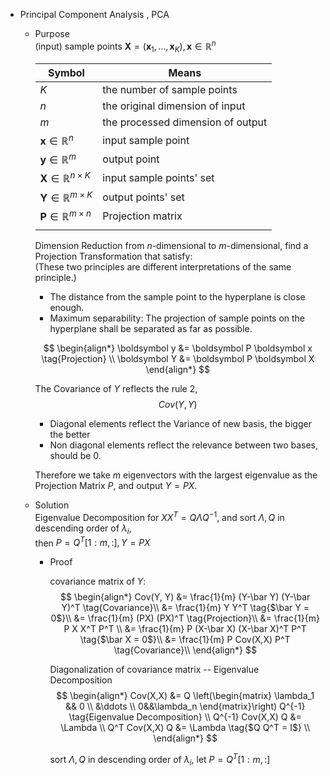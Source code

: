 * Principal Component Analysis , PCA
  - Purpose  
    (input) sample points $\boldsymbol X = (\boldsymbol x_1,...,\boldsymbol x_K), \boldsymbol x \in \mathbb R^n$

    |Symbol|Means|
    |---|---|
    |$K$| the number of sample points|
    |$n$| the original dimension of input |
    |$m$| the processed dimension of output|
    |$\boldsymbol x \in \mathbb R^n$|input sample point|
    |$\boldsymbol y \in \mathbb R^m$|output point|
    |$\boldsymbol X \in \mathbb R^{n \times K}$|input sample points' set|
    |$\boldsymbol Y \in \mathbb R^{m \times K}$|output points' set|
    |$\boldsymbol P \in \mathbb R^{m \times n}$|Projection matrix|
    |||

    Dimension Reduction from $n$-dimensional to $m$-dimensional,  find a Projection Transformation that satisfy:  
    (These two principles are different interpretations of the same principle.)
    - The distance from the sample point to the hyperplane is close enough.
    - Maximum separability: The projection of sample points on the hyperplane shall be separated as far as possible.  

    $$
    \begin{align*}
      \boldsymbol y &= \boldsymbol P \boldsymbol x  \tag{Projection} \\
      \boldsymbol Y &= \boldsymbol P \boldsymbol X
    \end{align*}
    $$

    The Covariance of $Y$ reflects the rule 2, 
    $$Cov(Y, Y)$$
    - Diagonal elements reflect the Variance of new basis, the bigger the better
    - Non diagonal elements reflect the relevance between two bases, should be 0.  
 
    Therefore we take $m$ eigenvectors with the largest eigenvalue as the Projection Matrix $P$, and output $Y = P X$.

  - Solution  
    Eigenvalue Decomposition for $X X^T = Q \Lambda Q^{-1}$, and sort $\Lambda, Q$ in descending order of $\lambda_i$,  
    then $P = Q^T[1:m, :], Y = P X$

    - Proof  

      covariance matrix of $Y$:
      $$
      \begin{align*}
        Cov(Y, Y) 
        &= \frac{1}{m} (Y-\bar Y) (Y-\bar Y)^T   \tag{Covariance}\\
        &= \frac{1}{m} Y Y^T   \tag{$\bar Y = 0$}\\
        &= \frac{1}{m} (PX) (PX)^T   \tag{Projection}\\
        &= \frac{1}{m} P X X^T P^T   \\
        &= \frac{1}{m} P (X-\bar X) (X-\bar X)^T P^T   \tag{$\bar X = 0$}\\
        &= \frac{1}{m} P Cov(X,X) P^T  \tag{Covariance}\\
      \end{align*}
      $$

      Diagonalization of covariance matrix -- Eigenvalue Decomposition
      $$
      \begin{align*}
        Cov(X,X) &= Q \left(\begin{matrix} \lambda_1 && 0 \\ &\ddots \\ 0&&\lambda_n \end{matrix}\right) Q^{-1}  \tag{Eigenvalue Decomposition}  \\
        Q^{-1} Cov(X,X) Q &= \Lambda    \\
        Q^T Cov(X,X) Q &= \Lambda  \tag{$Q Q^T = I$}  \\
      \end{align*}
      $$

      sort $\Lambda, Q$ in descending order of $\lambda_i$, let $P = Q^T[1:m, :]$
